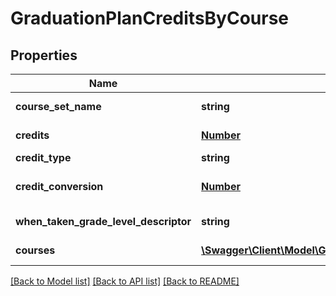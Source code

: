 # GraduationPlanCreditsByCourse

## Properties
Name | Type | Description | Notes
------------ | ------------- | ------------- | -------------
**course_set_name** | **string** | Identifying name given to a collection of courses. | [optional] 
**credits** | [**Number**](Number.md) | The value of credits or units of value awarded for the completion of a course. | [optional] 
**credit_type** | **string** | Key for Credit | [optional] 
**credit_conversion** | [**Number**](Number.md) | Conversion factor that when multiplied by the number of credits is equivalent to Carnegie units. | [optional] 
**when_taken_grade_level_descriptor** | **string** | The grade level when the student is planned to take the course. | [optional] 
**courses** | [**\Swagger\Client\Model\GraduationPlanCreditsByCourseCourse[]**](GraduationPlanCreditsByCourseCourse.md) | An unordered collection of graduationPlanCreditsByCourseCourses.   | [optional] 

[[Back to Model list]](../README.md#documentation-for-models) [[Back to API list]](../README.md#documentation-for-api-endpoints) [[Back to README]](../README.md)



